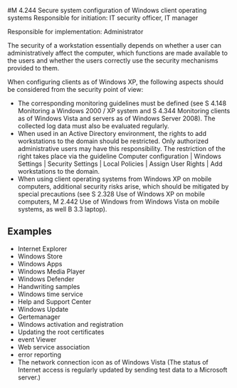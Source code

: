 #M 4.244 Secure system configuration of Windows client operating systems
Responsible for initiation: IT security officer, IT manager

Responsible for implementation: Administrator

The security of a workstation essentially depends on whether a user can administratively affect the computer, which functions are made available to the users and whether the users correctly use the security mechanisms provided to them.

When configuring clients as of Windows XP, the following aspects should be considered from the security point of view:

* The corresponding monitoring guidelines must be defined (see S 4.148 Monitoring a Windows 2000 / XP system and S 4.344 Monitoring clients as of Windows Vista and servers as of Windows Server 2008). The collected log data must also be evaluated regularly.
* When used in an Active Directory environment, the rights to add workstations to the domain should be restricted. Only authorized administrative users may have this responsibility. The restriction of the right takes place via the guideline Computer configuration | Windows Settings | Security Settings | Local Policies | Assign User Rights | Add workstations to the domain.
* When using client operating systems from Windows XP on mobile computers, additional security risks arise, which should be mitigated by special precautions (see S 2.328 Use of Windows XP on mobile computers, M 2.442 Use of Windows from Windows Vista on mobile systems, as well B 3.3 laptop).




## Examples 
* Internet Explorer
* Windows Store
* Windows Apps
* Windows Media Player
* Windows Defender
* Handwriting samples
* Windows time service
* Help and Support Center
* Windows Update
* Gertemanager
* Windows activation and registration
* Updating the root certificates
* event Viewer
* Web service association
* error reporting
* The network connection icon as of Windows Vista (The status of Internet access is regularly updated by sending test data to a Microsoft server.)




